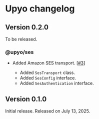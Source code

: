 Upyo changelog
==============

Version 0.2.0
-------------

To be released.

### @upyo/ses

 -  Added Amazon SES transport.  [[#3]]

     -  Added `SesTransport` class.
     -  Added `SesConfig` interface.
     -  Added `SesAuthentication` interface.

[#3]: https://github.com/dahlia/upyo/issues/3


Version 0.1.0
-------------

Initial release.  Released on July 13, 2025.
